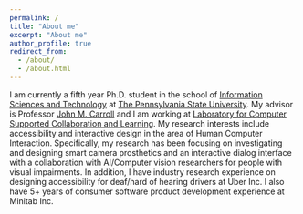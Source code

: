 ```yaml
---
permalink: /
title: "About me"
excerpt: "About me"
author_profile: true
redirect_from: 
  - /about/
  - /about.html
---
```


I am currently a fifth year Ph.D. student in the school of [Information Sciences and Technology](https://ist.psu.edu/) at [The Pennsylvania State University](https://www.psu.edu/).
My advisor is Professor [John M. Carroll](https://jcarroll.ist.psu.edu/) and I am working at [Laboratory for Computer Supported Collaboration and Learning](https://hci.ist.psu.edu/).
My research interests include accessibility and interactive design in the area of Human Computer Interaction.
Specifically, my research has been focusing on investigating and designing smart camera prosthetics and an interactive dialog interface with a collaboration with AI/Computer vision researchers for people with visual impairments.
In addition, I have industry research experience on designing accessibility for deaf/hard of hearing drivers at Uber Inc.
I also have 5+ years of consumer software product development experience at Minitab Inc.
